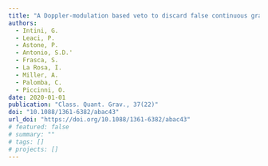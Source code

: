 ```yaml
---
title: "A Doppler-modulation based veto to discard false continuous gravitational-wave candidates"
authors:
  - Intini, G.
  - Leaci, P.
  - Astone, P.
  - Antonio, S.D.'
  - Frasca, S.
  - La Rosa, I.
  - Miller, A.
  - Palomba, C.
  - Piccinni, O.
date: 2020-01-01
publication: "Class. Quant. Grav., 37(22)"
doi: "10.1088/1361-6382/abac43"
url_doi: "https://doi.org/10.1088/1361-6382/abac43"
# featured: false
# summary: ""
# tags: []
# projects: []
---
```

